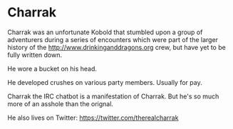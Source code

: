 # Charrak

Charrak was an unfortunate Kobold that stumbled upon a group of adventurers
during a series of encounters which were part of the larger history of the
http://www.drinkinganddragons.org crew, but have yet to be fully written down.

He wore a bucket on his head.

He developed crushes on various party members.  Usually for pay.

Charrak the IRC chatbot is a manifestation of Charrak. But he's so much more
of an asshole than the orignal.

He also lives on Twitter: https://twitter.com/therealcharrak
